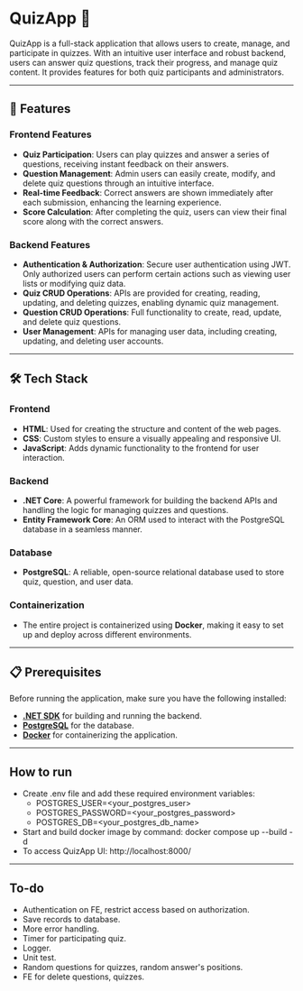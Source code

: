 # QuizApp 🎯

QuizApp is a full-stack application that allows users to create, manage, and participate in quizzes. With an intuitive user interface and robust backend, users can answer quiz questions, track their progress, and manage quiz content. It provides features for both quiz participants and administrators.

---

## 🚀 Features

### Frontend Features
- **Quiz Participation**: Users can play quizzes and answer a series of questions, receiving instant feedback on their answers.
- **Question Management**: Admin users can easily create, modify, and delete quiz questions through an intuitive interface.
- **Real-time Feedback**: Correct answers are shown immediately after each submission, enhancing the learning experience.
- **Score Calculation**: After completing the quiz, users can view their final score along with the correct answers.

### Backend Features
- **Authentication & Authorization**: Secure user authentication using JWT. Only authorized users can perform certain actions such as viewing user lists or modifying quiz data.
- **Quiz CRUD Operations**: APIs are provided for creating, reading, updating, and deleting quizzes, enabling dynamic quiz management.
- **Question CRUD Operations**: Full functionality to create, read, update, and delete quiz questions.
- **User Management**: APIs for managing user data, including creating, updating, and deleting user accounts.

---

## 🛠️ Tech Stack

### Frontend
- **HTML**: Used for creating the structure and content of the web pages.
- **CSS**: Custom styles to ensure a visually appealing and responsive UI.
- **JavaScript**: Adds dynamic functionality to the frontend for user interaction.

### Backend
- **.NET Core**: A powerful framework for building the backend APIs and handling the logic for managing quizzes and questions.
- **Entity Framework Core**: An ORM used to interact with the PostgreSQL database in a seamless manner.

### Database
- **PostgreSQL**: A reliable, open-source relational database used to store quiz, question, and user data.

### Containerization
- The entire project is containerized using **Docker**, making it easy to set up and deploy across different environments.

---

## 📋 Prerequisites

Before running the application, make sure you have the following installed:

- [**.NET SDK**](https://dotnet.microsoft.com/download) for building and running the backend.
- [**PostgreSQL**](https://www.postgresql.org/download/) for the database.
- [**Docker**](https://www.docker.com/get-started) for containerizing the application.

---

## How to run
- Create .env file and add these required environment variables:
  - POSTGRES_USER=<your_postgres_user>
  - POSTGRES_PASSWORD=<your_postgres_password>
  - POSTGRES_DB=<your_postgres_db_name>
- Start and build docker image by command: docker compose up --build -d
- To access QuizApp UI: http://localhost:8000/

---

## To-do
- Authentication on FE, restrict access based on authorization.
- Save records to database.
- More error handling.
- Timer for participating quiz.
- Logger.
- Unit test.
- Random questions for quizzes, random answer's positions.
- FE for delete questions, quizzes.
